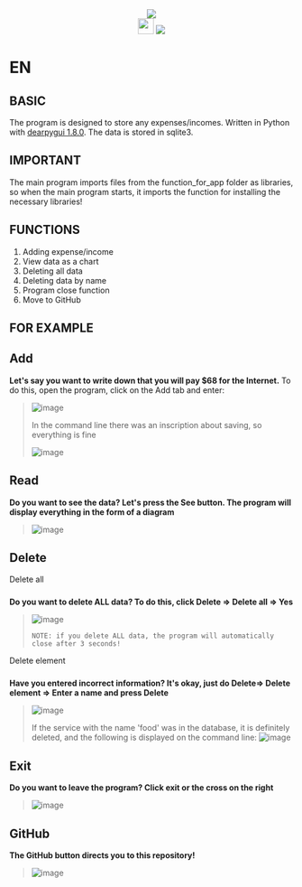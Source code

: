 <div id="header" align="center">

  <img src="https://warehouse-camo.ingress.cmh1.psfhosted.org/d0853aaef517f065933f6155da5bf797a8416d5c/68747470733a2f2f7261772e67697468756275736572636f6e74656e742e636f6d2f686f666673746164742f4465617250794775692f6173736574732f726561646d652f6470675f6c6f676f5f627574746f6e2e706e67" width="auto" height ="auto" />
  <br>

  <img src="http://ForTheBadge.com/images/badges/made-with-python.svg" width="auto" height ="28" />
  <img src ="https://img.shields.io/badge/SQLite-07405E?style=for-the-badge&logo=sqlite&logoColor=white" />
  
  
</div>

EN
==

BASIC
--

The program is designed to store any expenses/incomes. Written in Python with [dearpygui 1.8.0](https://dearpygui.readthedocs.io/en/latest/index.html). The data is stored in sqlite3.

IMPORTANT
--
The main program imports files from the function_for_app folder as libraries, so when the main program starts, it imports the function for installing the necessary libraries!


FUNCTIONS
--
1. Adding expense/income
2. View data as a chart
3. Deleting all data
4. Deleting data by name
5. Program close function
6. Move to GitHub

FOR EXAMPLE
--

Add
--


**Let's say you want to write down that you will pay $68 for the Internet.**
To do this, open the program, click on the Add tab and enter:
>
>![image](https://user-images.githubusercontent.com/79650307/215337669-4953f730-3751-4f1e-9f9f-b8d230da2217.png)
>
>
>In the command line there was an inscription about saving, so everything is fine
>
>![image](https://user-images.githubusercontent.com/79650307/215336481-1cf0a9e2-2cb2-47a4-8278-c5109b0559b5.png)
>
>

Read
--

**Do you want to see the data? Let's press the See button. The program will display everything in the form of a diagram**
>
>![image](https://user-images.githubusercontent.com/79650307/215337709-6b89f342-5b55-486e-8891-3a8587d52449.png)
>
>

Delete 
--

Delete all
###

**Do you want to delete ALL data? To do this, click Delete => Delete all => Yes**
>
>
>![image](https://user-images.githubusercontent.com/79650307/215337748-9bfd3489-8a20-4352-b5f9-d52302d8ae71.png)
>
>
>`NOTE: if you delete ALL data, the program will automatically close after 3 seconds!`
>

Delete element
###

**Have you entered incorrect information? It's okay, just do Delete=> Delete element => Enter a name and press Delete**

>
>![image](https://user-images.githubusercontent.com/79650307/215337795-d98a9b93-0977-4003-bfe6-bb2c297ad8c4.png)
>
>
>If the service with the name 'food' was in the database, it is definitely deleted, and the following is displayed on the command line:
>![image](https://user-images.githubusercontent.com/79650307/215337357-816ad8bd-1b78-4d4b-a458-ab35a97495db.png)
>

Exit
--

**Do you want to leave the program? Click exit or the cross on the right**

>
>![image](https://user-images.githubusercontent.com/79650307/215337898-a14008a2-6ba7-4819-af8a-13434afc8ff4.png)
>

GitHub
--
**The GitHub button directs you to this repository!**
>
>![image](https://user-images.githubusercontent.com/79650307/215337919-cf94140f-741b-4688-b32c-53d0c23e17e7.png)
>
